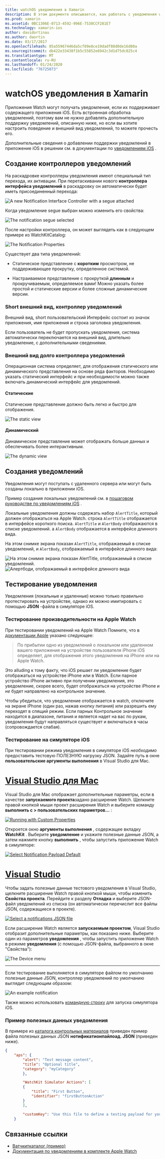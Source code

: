 ```yaml
---
title: watchOS уведомления в Xamarin
description: В этом документе описывается, как работать с уведомления watchOS в Xamarin. В нем описывается создание контроллеров уведомлений, создания уведомлений и тестировании уведомлений.
ms.prod: xamarin
ms.assetid: 0BC1306E-0713-4592-996E-7530CCF281E7
ms.technology: xamarin-ios
author: davidortinau
ms.author: daortin
ms.date: 03/17/2017
ms.openlocfilehash: 85a55967446da5cf89e8ce19dadf88d0de16d80a
ms.sourcegitcommit: db422e33438f1b5c55852e6942c3d1d75dc025c4
ms.translationtype: MT
ms.contentlocale: ru-RU
ms.lasthandoff: 01/24/2020
ms.locfileid: "76725073"
---
```

# <a name="watchos-notifications-in-xamarin"></a>watchOS уведомления в Xamarin

Приложения Watch могут получать уведомления, если их поддерживает содержащего приложения iOS. Есть встроенная обработка уведомлений, поэтому вам не *нужно* добавлять дополнительную поддержку уведомлений, описанную ниже, но если вы хотите настроить поведение и внешний вид уведомлений, то можете прочесть его.

Дополнительные сведения о добавлении поддержки уведомлений в приложение iOS в решении см. в документации по [уведомлениям iOS](~/ios/platform/user-notifications/deprecated/index.md) .

## <a name="creating-notification-controllers"></a>Создание контроллеров уведомлений

На раскадровке контроллеры уведомления имеют специальный тип перехода, их активации. При перетаскивании нового **контроллера интерфейса уведомлений** в раскадровку он автоматически будет иметь присоединенный перехода:

![](notifications-images/notification-storyboard1.png "A new Notification Interface Controller with a segue attached")

Когда уведомление segue выбран можно изменить его свойства:

![](notifications-images/notification-storyboard2.png "The notification segue selected")

После настройки контроллера, он может выглядеть как в следующем примере из WatchKitCatalog:

![](notifications-images/notifications-segue.png "The Notification Properties")

Существует два типа уведомлений:

- Статическое представление с **коротким** просмотром, не поддерживающее прокрутку, определенное системой.

- Настраиваемое представление с прокруткой **длинным** и прокручиваемым, определяемое вами! Можно указать более простой и статические версии и более сложные динамические версии.

### <a name="short-look-notification-controller"></a>Short внешний вид, контроллер уведомлений

Внешний вид, short пользовательский Интерфейс состоит из значок приложения, имя приложения и строка заголовка уведомления.

Если пользователь не будет пропускать уведомления, система автоматически переключается на внешний вид, длительно уведомление, с дополнительными сведениями.

### <a name="long-look-notification-controller"></a>Внешний вид долго контроллера уведомлений

Операционная система определяет, для отображения статического или динамического представления на основе ряда факторов. Необходимо указать статический интерфейс и при необходимости можно также включать динамический интерфейс для уведомлений.

#### <a name="static"></a>Статические

Статические представление должно быть легко и быстро для отображения.

![](notifications-images/notification-static.png "The static view")

#### <a name="dynamic"></a>Динамический

Динамическое представление может отображать больше данных и обеспечивать более интерактивным.

![](notifications-images/notification-dynamic.png "The dynamic view")

## <a name="generating-notifications"></a>Создания уведомлений

Уведомления могут поступать с удаленного сервера или могут быть созданы локально в приложении iOS.

Пример создания локальных уведомлений см. в [пошаговом руководстве по уведомлениям iOS](~/ios/platform/user-notifications/deprecated/local-notifications-in-ios-walkthrough.md) .

Локальные уведомления должны содержать набор `AlertTitle`, который должен отображаться на Apple Watch. строка `AlertTitle` отображается в интерфейсе короткого поиска. `AlertTitle` и `AlertBody` отображаются в списке уведомлений. а `AlertBody` отображается в интерфейсе длинного вида.

На этом снимке экрана показан `AlertTitle`, отображаемый в списке уведомлений, и `AlertBody`, отображаемый в интерфейсе длинного вида:

![](notifications-images/watch-notificationslist-sml.png "На этом снимке экрана показан AlertTitle, отображаемый в списке уведомлений.")![](notifications-images/watch-notificationcontroller-sml.png "Алертбоди, отображаемый в интерфейсе длинного вида")

## <a name="testing-notifications"></a>Тестирование уведомления

Уведомления (локальные и удаленные) можно только правильно протестировать на устройстве, однако их можно имитировать с помощью **JSON** -файла в симуляторе iOS.

### <a name="testing-on-apple-watch"></a>Тестирование производительности на Apple Watch

При тестировании уведомлений на Apple Watch Помните, что в [документации Apple](https://developer.apple.com/library/ios/documentation/General/Conceptual/WatchKitProgrammingGuide/BasicSupport.html) указано следующее:

> По прибытии одно из уведомлений о локальном или удаленном вашего приложения на устройстве пользователя iPhone iOS определяет, для отображения этого уведомления на iPhone или на Apple Watch.

Это alluding к тому факту, что iOS решает ли уведомление будет отображаться на устройстве iPhone или в Watch. Если парное устройство iPhone активно при получении уведомления, это уведомление, скорее всего, будет отображаться на устройстве iPhone и *не* будет направлено на контрольное значение.

Чтобы убедиться, что уведомление отображается в watch, отключите на экране iPhone (один раз, нажав кнопку питания) или разрешить ему переходят в спящий режим. Если парных Контрольное значение находится в диапазоне, питания и является надет на вас по рукам, уведомления будут направляться существует и включаться в часы (сопровождается слабая).

### <a name="testing-on-the-ios-simulator"></a>Тестирование на симуляторе iOS

При тестировании режима уведомления в симуляторе iOS *необходимо* предоставить тестовую ПОЛЕЗНУЮ нагрузку JSON. Задайте путь в окне **пользовательские аргументы выполнения** в Visual Studio для Mac.

# <a name="visual-studio-for-mactabmacos"></a>[Visual Studio для Mac](#tab/macos)

Visual Studio для Mac отображает дополнительные параметры, если в качестве **запускаемого проекта**задано расширение Watch.
Щелкните правой кнопкой мыши проект расширения Watch и выберите команду **выполнить с > пользовательских параметров...** :

[![](notifications-images/runwith-customparams-sml.png "Running with Custom Properties")](notifications-images/runwith-customparams.png#lightbox)

Откроется окно **аргументы выполнения** , содержащее вкладку **WatchKit** . Выберите **уведомление** и укажите полезные данные JSON, а затем нажмите кнопку **выполнить** , чтобы запустить приложение Watch в симуляторе:

[![](notifications-images/runwith-execargs-sml.png "Select Notification Payload Default")](notifications-images/runwith-execargs.png#lightbox)

# <a name="visual-studiotabwindows"></a>[Visual Studio](#tab/windows)

Чтобы задать полезные данные тестового уведомления в Visual Studio, щелкните расширение Watch правой кнопкой мыши, чтобы изменить **Свойства проекта**. Перейдите к разделу **Отладка** и выберите JSON-файл уведомлений из списка (он автоматически перечислит все файлы JSON, содержащиеся в проекте).

[![](notifications-images/runwith-execargs-sml-vs.png "Select a notifications JSON file")](notifications-images/runwith-execargs-vs.png#lightbox)

Если расширение Watch является **запускаемым проектом**, Visual Studio отобразит дополнительные параметры, как показано ниже. Выберите один из параметров **уведомления** , чтобы запустить приложение Watch в режиме **уведомления** (с помощью JSON-файла, выбранного в окне "Свойства"):

![](notifications-images/runwith-vs.png "The Device menu")

-----

Если тестирование выполняется в симуляторе файлом по умолчанию полезные данные JSON, контроллер уведомлений по умолчанию выглядит следующим образом:

![](notifications-images/notification-debug-sml.png "An example notification")

Также можно использовать [командную строку](~/ios/watchos/troubleshooting.md#command_line) для запуска симулятора iOS.

### <a name="example-notification-payload"></a>Пример полезных данных уведомления

В примере из [каталога контрольных материалов](https://docs.microsoft.com/samples/xamarin/ios-samples/watchos-watchkitcatalog) приведен пример файла полезных данных JSON **нотификатионпайлоад. JSON** (приведен ниже).

```json
{
    "aps": {
        "alert": "Test message content",
        "title": "Optional title",
        "category": "myCategory"
        },

        "WatchKit Simulator Actions": [
        {
            "title": "First Button",
            "identifier": "firstButtonAction"
        }
        ],

        "customKey": "Use this file to define a testing payload for your notifications. The aps dictionary specifies the category, alert text and title. The WatchKit Simulator Actions array can provide info for one or more action buttons in addition to the standard Dismiss button. Any other top level keys are custom payload. If you have multiple such JSON files in your project, you'll be able to choose between them in when selecting to debug the notification interface of your Watch App."
    }
```

## <a name="related-links"></a>Связанные ссылки

- [Ватчкиткаталог (пример)](https://docs.microsoft.com/samples/xamarin/ios-samples/watchos-watchkitcatalog)
- [Документация по уведомлениям в комплекте Apple Watch](https://developer.apple.com/library/ios/documentation/General/Conceptual/WatchKitProgrammingGuide/BasicSupport.html)
